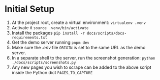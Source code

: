 # Initial Setup

1. At the project root, create a virtual environment: `virtualenv .venv`
2. Activate it `source .venv/bin/activate`
3. Install the packages `pip install -r docs/scripts/docs-requirements.txt`
4. Get the demo server running `pnpm dev`
5. Make sure the _.env_ file `ORIGIN` is set to the same URL as the demo server.
6. In a separate shell to the server, run the screenshot generation: `python ./docs/scripts/screenshots.py`
7. Any new pages you wish to scrape can be added to the above script inside the Python dict `PAGES_TO_CAPTURE`
